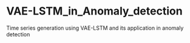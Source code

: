 # VAE-LSTM_in_Anomaly_detection
Time series generation using VAE-LSTM and its application in anomaly detection

